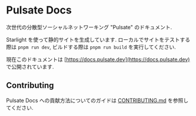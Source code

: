 # Pulsate Docs

次世代の分散型ソーシャルネットワーキング "Pulsate" のドキュメント.

Starlight を使って静的サイトを生成しています. ローカルでサイトをテストする際は `pnpm run dev`, ビルドする際は `pnpm run build` を実行してください.

現在このドキュメントは [https://docs.pulsate.dev](https://docs.pulsate.dev) で公開されています.

## Contributing

Pulsate Docs への貢献方法についてのガイドは [CONTRIBUTING.md](./CONTRIBUTING.md) を参照してください.
